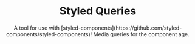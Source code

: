 <h1 align="center">Styled Queries</h1>
<p align="center">A tool for use with [styled-components](https://github.com/styled-components/styled-components)! Media queries for the component age.</p>

